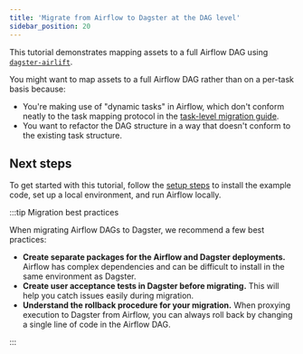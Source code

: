 ```yaml
---
title: 'Migrate from Airflow to Dagster at the DAG level'
sidebar_position: 20
---
```


This tutorial demonstrates mapping assets to a full Airflow DAG using [`dagster-airlift`](/api/python-api/libraries/dagster-airlift).

You might want to map assets to a full Airflow DAG rather than on a per-task basis because:

- You're making use of "dynamic tasks" in Airflow, which don't conform neatly to the task mapping protocol in the [task-level migration guide](//guides/migrate/airflow-to-dagster/task-level-migration).
- You want to refactor the DAG structure in a way that doesn't conform to the existing task structure.

## Next steps

To get started with this tutorial, follow the [setup steps](/guides/migrate/airflow-to-dagster/dag-level-migration/setup) to install the example code, set up a local environment, and run Airflow locally.

:::tip Migration best practices

When migrating Airflow DAGs to Dagster, we recommend a few best practices:

- **Create separate packages for the Airflow and Dagster deployments.** Airflow has complex dependencies and can be difficult to install in the same environment as Dagster.
- **Create user acceptance tests in Dagster before migrating.** This will help you catch issues easily during migration.
- **Understand the rollback procedure for your migration.** When proxying execution to Dagster from Airflow, you can always roll back by changing a single line of code in the Airflow DAG.

:::
